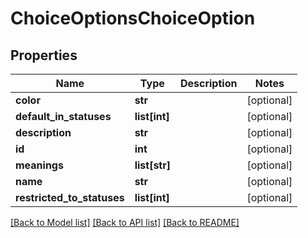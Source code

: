 # ChoiceOptionsChoiceOption

## Properties
Name | Type | Description | Notes
------------ | ------------- | ------------- | -------------
**color** | **str** |  | [optional] 
**default_in_statuses** | **list[int]** |  | [optional] 
**description** | **str** |  | [optional] 
**id** | **int** |  | [optional] 
**meanings** | **list[str]** |  | [optional] 
**name** | **str** |  | [optional] 
**restricted_to_statuses** | **list[int]** |  | [optional] 

[[Back to Model list]](../README.md#documentation-for-models) [[Back to API list]](../README.md#documentation-for-api-endpoints) [[Back to README]](../README.md)

